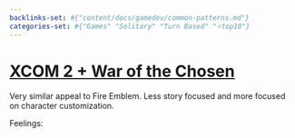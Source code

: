 ```yaml
---
backlinks-set: #{"content/docs/gamedev/common-patterns.md"}
categories-set: #{"Games" "Solitary" "Turn Based" "⭐top10"}
---
```

# [XCOM 2 + War of the Chosen](https://en.wikipedia.org/wiki/XCOM_2)

Very similar appeal to Fire Emblem. Less story focused and more focused on character customization.

Feelings: